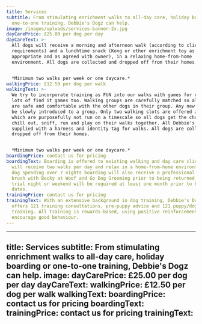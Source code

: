 ```yaml
---
title: Services
subtitle: From stimulating enrichment walks to all-day care, holiday boarding or
  one-to-one training, Debbie's Dogz can help.
image: /images/uploads/services-banner-2x.jpg
dayCarePrice: £25.00 per dog per day
dayCareText: >-
  All dogs will receive a morning and afternoon walk (according to clients'
  requirements) and a lunchtime snack (Kong or other enrichment toy as
  appropriate and as agreed with owner), in a relaxing home-from-home
  environment. All dogs are collected and dropped off from their homes.


  *Minimum two walks per week or one daycare.*
walkingPrice: £12.50 per dog per walk
walkingText: >-
  We try to incorporate training as FUN into our walks with games for recall and
  lots of find it games too. Walking groups are carefully matched so all dogs
  are safe and comfortable with the other dogs in their group. Any new dog will
  be slowly introduced to a group. Only two walking slots are offered a day,
  which are purposefully not run on a timescale so all dogs get the chance to
  chill out, sniff, run and play on their walks together. All Debbie's Dogz are
  supplied with a harness and identity tag for walks. All dogs are collected and
  dropped off from their homes.


  *Minimum two walks per week or one daycare.*
boardingPrice: contact us for pricing
boardingText: Boarding is offered to existing walking and day care clients. Dogs
  will receive two walks per day and relax in a home-from-home environment. Any
  dog spending over 7 nights boarding will also receive a professional bath and
  brush with Becky at Woof and Go Dog Grooming prior to being returned home. A
  trial night or weekend will be required at least one month prior to boarding
  dates.
trainingPrice: contact us for pricing
trainingText: With an extensive background in dog training, Debbie's Dogz also
  offers 121 training consultations, pre-puppy advice and 121 puppy/dog
  training. All training is rewards-based, using positive reinforcement to
  encourage good behaviour.
---
```


---
title: Services
subtitle: From stimulating enrichment walks to all-day care, holiday boarding or one-to-one training, Debbie's Dogz can help.
image:
dayCarePrice: £25.00 per dog per day
dayCareText:
walkingPrice: £12.50 per dog per walk
walkingText:
boardingPrice: contact us for pricing
boardingText:
trainingPrice: contact us for pricing
trainingText:
---
